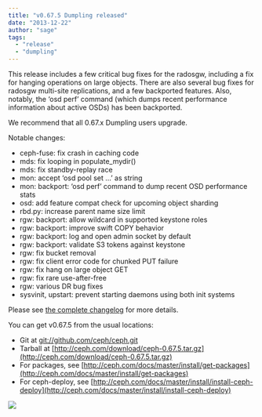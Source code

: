 ```yaml
---
title: "v0.67.5 Dumpling released"
date: "2013-12-22"
author: "sage"
tags: 
  - "release"
  - "dumpling"
---
```


This release includes a few critical bug fixes for the radosgw, including a fix for hanging operations on large objects. There are also several bug fixes for radosgw multi-site replications, and a few backported features. Also, notably, the ‘osd perf’ command (which dumps recent performance information about active OSDs) has been backported.

We recommend that all 0.67.x Dumpling users upgrade.

Notable changes:

- ceph-fuse: fix crash in caching code
- mds: fix looping in populate\_mydir()
- mds: fix standby-replay race
- mon: accept ‘osd pool set …’ as string
- mon: backport: ‘osd perf’ command to dump recent OSD performance stats
- osd: add feature compat check for upcoming object sharding
- rbd.py: increase parent name size limit
- rgw: backport: allow wildcard in supported keystone roles
- rgw: backport: improve swift COPY behavior
- rgw: backport: log and open admin socket by default
- rgw: backport: validate S3 tokens against keystone
- rgw: fix bucket removal
- rgw: fix client error code for chunked PUT failure
- rgw: fix hang on large object GET
- rgw: fix rare use-after-free
- rgw: various DR bug fixes
- sysvinit, upstart: prevent starting daemons using both init systems

Please see [the complete changelog](http://ceph.com/docs/master/_downloads/v0.67.5.txt) for more details.

You can get v0.67.5 from the usual locations:

- Git at [git://github.com/ceph/ceph.git](http://github.com/ceph/ceph)
- Tarball at [http://ceph.com/download/ceph-0.67.5.tar.gz](http://ceph.com/download/ceph-0.67.5.tar.gz)
- For packages, see [http://ceph.com/docs/master/install/get-packages](http://ceph.com/docs/master/install/get-packages)
- For ceph-deploy, see [http://ceph.com/docs/master/install/install-ceph-deploy](http://ceph.com/docs/master/install/install-ceph-deploy)

![](http://track.hubspot.com/__ptq.gif?a=268973&k=14&bu=http://ceph.com&r=http://ceph.com/releases/v0-67-5-dumpling-released/&bvt=rss&p=wordpress)
